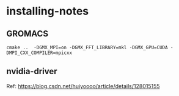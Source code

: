 # installing-notes

## GROMACS

`cmake ..  -DGMX_MPI=on -DGMX_FFT_LIBRARY=mkl -DGMX_GPU=CUDA -DMPI_CXX_COMPILER=mpicxx`

## nvidia-driver

Ref: https://blog.csdn.net/huiyoooo/article/details/128015155
